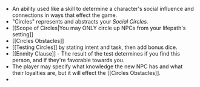 - An ability used like a skill to determine a character's social influence and connections in ways that effect the game. 
- "Circles" represents and abstracts your *Social Circles.*
- [[Scope of Circles|You may ONLY circle up NPCs from your lifepath's setting]]
- [[Circles Obstacles]]
- [[Testing Circles]] by stating intent and task, then add bonus dice.
- [[Enmity Clause]] - The result of the test determines if you find this person, and if they're favorable towards you.
- The player may specify what knowledge the new NPC has and what their loyalties are, but it will effect the [[Circles Obstacles]]. 
- 